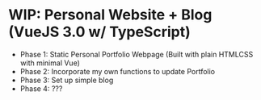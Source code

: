 # WIP: Personal Website + Blog (VueJS 3.0 w/ TypeScript)

- Phase 1: Static Personal Portfolio Webpage (Built with plain HTMLCSS with minimal Vue)
- Phase 2: Incorporate my own functions to update Portfolio
- Phase 3: Set up simple blog
- Phase 4: ???
